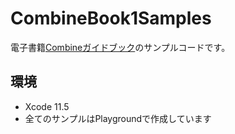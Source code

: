 # CombineBook1Samples
電子書籍[Combineガイドブック](https://swift.booth.pm/items/2237047)のサンプルコードです。

## 環境

- Xcode 11.5
- 全てのサンプルはPlaygroundで作成しています
